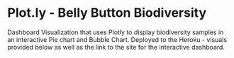 # Plot.ly - Belly Button Biodiversity

Dashboard Visualization that uses Plotly to display biodiversity samples in an interactive Pie chart and Bubble Chart. Deployed to the Heroku - visuals provided below as well as the link to the site for the interactive dashboard. 



